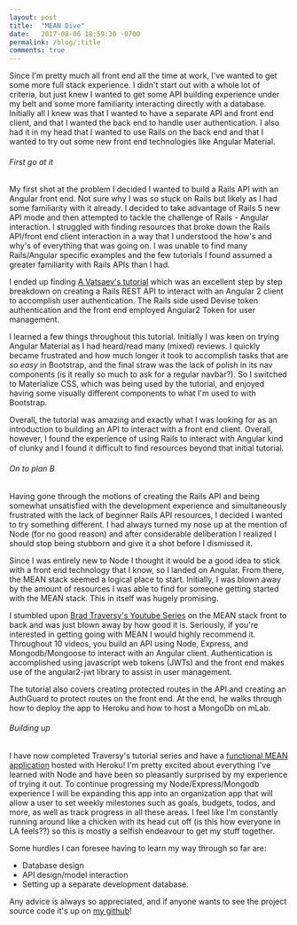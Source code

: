 ```yaml
---
layout: post
title:  "MEAN Dive"
date:   2017-08-06 18:59:30 -0700
permalink: /blog/:title
comments: true
---
```


Since I'm pretty much all front end all the time at work, I've wanted to get some more full stack experience. I didn't start out with a whole lot of criteria, but just knew I wanted to get some API building experience under my belt and some more familiarity interacting directly with a database. Initially all I knew was that I wanted to have a separate API and front end client, and that I wanted the back end to handle user authentication. I also had it in my head that I wanted to use Rails on the back end and that I wanted to try out some new front end technologies like Angular Material.

###### First go at it

My first shot at the problem I decided I wanted to build a Rails API with an Angular front end. Not sure why I was so stuck on Rails but likely as I had some familiarity with it already. I decided to take advantage of Rails 5 new API mode and then attempted to tackle the challenge of Rails - Angular interaction. I struggled with finding resources that broke down the Rails API/front end client interaction in a way that I understood the how's and why's of everything that was going on. I was unable to find many Rails/Angular specific examples and the few tutorials I found assumed a greater familiarity with Rails APIs than I had.

I ended up finding [A Vatsaev's tutorial](https://medium.com/@avatsaev/angular-2-and-ruby-on-rails-user-authentication-fde230ddaed8) which was an excellent step by step breakdown on creating a Rails REST API to interact with an Angular 2 client to accomplish user authentication. The Rails side used Devise token authentication and the front end employed Angular2 Token for user management.

I learned a few things throughout this tutorial. Initially I was keen on trying Angular Material as I had heard/read many (mixed) reviews. I quickly became frustrated and how much longer it took to accomplish tasks that are *so easy* in Bootstrap, and the final straw was the lack of polish in its nav components (is it really so much to ask for a regular navbar?). So I switched to Materialize CSS, which was being used by the tutorial, and enjoyed having some visually different components to what I'm used to with Bootstrap.

Overall, the tutorial was amazing and exactly what I was looking for as an introduction to building an API to interact with a front end client. Overall, however, I found the experience of using Rails to interact with Angular kind of clunky and I found it difficult to find resources beyond that initial tutorial.

###### On to plan B

Having gone through the motions of creating the Rails API and being somewhat unsatisfied with the development experience and simultaneously frustrated with the lack of beginner Rails API resources, I decided I wanted to try something different. I had always turned my nose up at the mention of Node (for no good reason) and after considerable deliberation I realized I should stop being stubborn and give it a shot before I dismissed it.

Since I was entirely new to Node I thought it would be a good idea to stick with a front end technology that I know, so I landed on Angular. From there, the MEAN stack seemed a logical place to start. Initially, I was blown away by the amount of resources I was able to find for someone getting started with the MEAN stack. This in itself was hugely promising.

I stumbled upon [Brad Traversy's Youtube Series](https://www.youtube.com/watch?v=uONz0lEWft0&list=PLillGF-RfqbZMNtaOXJQiDebNXjVapWPZ) on the MEAN stack front to back and was just blown away by how good it is. Seriously, if you're interested in getting going with MEAN I would highly recommend it. Throughout 10 videos, you build an API using Node, Express, and Mongodb/Mongoose to interact with an Angular client. Authentication is accomplished using javascript web tokens (JWTs) and the front end makes use of the angular2-jwt library to assist in user management.

The tutorial also covers creating protected routes in the API and creating an AuthGuard to protect routes on the front end. At the end, he walks through how to deploy the app to Heroku and how to host a MongoDb on mLab.


###### Building up

I have now completed Traversy's tutorial series and have a [functional MEAN application](https://organizeyoself.herokuapp.com/) hosted with Heroku! I'm pretty excited about everything I've learned with Node and have been so pleasantly surprised by my experience of trying it out. To continue progressing my Node/Express/Mongodb experience I will be expanding this app into an organization app that will allow a user to set weekly milestones such as goals, budgets, todos, and more, as well as track progress in all these areas. I feel like I'm constantly running around like a chicken with its head cut off (is this how everyone in LA feels??) so this is mostly a selfish endeavour to get my stuff together.

Some hurdles I can foresee having to learn my way through so far are:
- Database design
- API design/model interaction
- Setting up a separate development database.

Any advice is always so appreciated, and if anyone wants to see the project source code it's up on [my github](https://github.com/natmegs/mean)!
